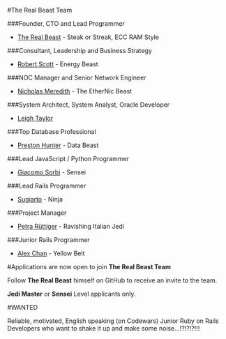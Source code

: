 #The Real Beast Team

###Founder, CTO and Lead Programmer

- [The Real Beast](http://thebeast.me/about/) - Steak or Streak, ECC RAM Style

###Consultant, Leadership and Business Strategy

- [Robert Scott](https://www.linkedin.com/in/robert-scott-26bb128) - Energy Beast

###NOC Manager and Senior Network Engineer

- [Nicholas Meredith](https://twitter.com/MrNickMeredith) - The EtherNic Beast

###System Architect, System Analyst, Oracle Developer

- [Leigh Taylor](https://github.com/leightaylor77)

###Top Database Professional

- [Preston Hunter](https://www.upwork.com/users/~012ab645e1d96a5c7f) - Data Beast

###Lead JavaScript / Python Programmer

- [Giacomo Sorbi](https://www.codewars.com/users/GiacomoSorbi) - Sensei

###Lead Rails Programmer

- [Sugiarto](https://www.upwork.com/freelancers/~01e12d81269df3013f) - Ninja

###Project Manager

- [Petra Rüttiger](https://www.upwork.com/o/profiles/users/_~01012c0f7e1e9bc171/) - Ravishing Italian Jedi

###Junior Rails Programmer

- [Alex Chan](https://www.codewars.com/users/alexchan104) - Yellow Belt


#Applications are now open to join **The Real Beast Team**

Follow **The Real Beast** himself on GitHub to receive an invite to the team.

**Jedi Master** or **Sensei** Level applicants only.

#WANTED

Reliable, motivated, English speaking (on Codewars) Junior Ruby on Rails Developers who want to shake it up and make some noise...!?!?!?!!!


